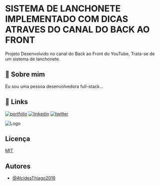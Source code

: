 
# SISTEMA DE LANCHONETE IMPLEMENTADO COM DICAS ATRAVES DO CANAL DO BACK AO FRONT

Projeto Desenvolvido no canal do Back ao Front do YouTube, Trata-se de um sistema de lanchonete.

## 🚀 Sobre mim
Eu sou uma pessoa desenvolvedora full-stack...


## 🔗 Links
[![portfolio](https://img.shields.io/badge/my_portfolio-000?style=for-the-badge&logo=ko-fi&logoColor=white)](https://katherineoelsner.com/)
[![linkedin](https://img.shields.io/badge/linkedin-0A66C2?style=for-the-badge&logo=linkedin&logoColor=white)](https://www.linkedin.com/)
[![twitter](https://img.shields.io/badge/twitter-1DA1F2?style=for-the-badge&logo=twitter&logoColor=white)](https://twitter.com/)


![Logo](https://upload.wikimedia.org/wikipedia/pt/thumb/3/30/Java_programming_language_logo.svg/468px-Java_programming_language_logo.svg.png?20190828223431)


## Licença

[MIT](https://choosealicense.com/licenses/mit/)


## Autores

- [@AlcidesThiago2016](https://www.github.com/AlcidesThiago2016)


